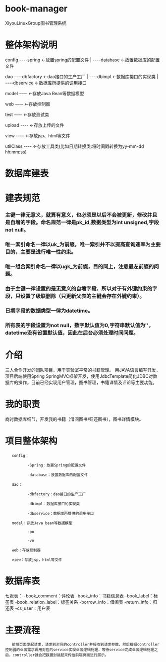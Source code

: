 # book-manager
XiyouLinuxGroup图书管理系统

# 整体架构说明

config ----spring <-放置spring的配置文件
       |
       ----database <-放置数据库的配置文件

 dao ----dbfactory <-dao接口的生产工厂
     |
     ----dbimpl   <-数据库接口的实现类
     |
     ----dbservice <-数据库所提供的调用接口

model ---- <-存放Java Bean等数据模型

web  ---- <-存放控制器

test ---- <-存放测试类

upload ---- <-存放上传的文件

view ---- <-存放jsp、html等文件

utilClass ---- <-存放工具类(比如日期转换类:将时间戳转换为yy-mm-dd hh:mm:ss)
# 数据库建表

# 建表规范
  ### 主键一律无意义，就算有意义，也必须是以后不会被更新，修改并且是自增的字段。命名规范一律是pk_id,数据类型为int unsigned,字段not null。
  ### 唯一索引命名一律以uk_为前缀，唯一索引并不以提高查询速率为主要目的，主要是进行唯一性约束。
  ### 唯一组合索引命名一律以ugk_为前缀，目的同上，注意最左前缀的问题。
  ### 由于主键一律设置的是无意义的自增字段，所以对于有外键约束的字段，只设置了级联删除（只更新父表的主键会存在外键约束）。
  ### 日期字段的数据类型一律为datetime。
  ### 所有表的字段设置为not null，数字默认值为0,字符串默认值为''，datetime没有设置默认值，因此在后台必须处理时间问题。
  
# 介绍
三人合作开发的团队项目，用于实验室平常的书籍管理。
用JAVA语言编写开发，项目后端使用Spring SpringMVC框架开发，使用JdbcTemplate简化JDBC对数据库的操作，目前已经实现用户管理，图书管理，书籍详情及评论等主要功能。

# 我的职责
 商讨数据库细节，开发我的书籍（借阅图书/归还图书），图书详情模块。

# 项目整体架构
       config：

              -Spring：放置Spring的配置文件

              -database：放置数据库的配置文件

       dao：

              -dbfactory：dao接口的生产工厂

              -dbimpl：数据库接口的实现类

              -dbservice：数据库所提供的调用接口

       model：存放Java bean等数据模型

              -po

              -vo

       web：存放控制器

       view：存放jsp，html等文件

# 数据库表
七张表：
-book_comment：评论表
-book_info：书籍信息表
-book_label：标签表
-book_relation_label：标签关系
-borrow_info：借阅表
-return_info：归还表
-cs_user：用户表

# 主要流程
       前端页面发起请求，请求到对应的controller并接收到请求参数，然后根据controller控制器的业务需求调用对应的service实现业务逻辑处理，等待service完成业务逻辑处理之后，controller就会把数据封装起来传给前端页面进行展示。


